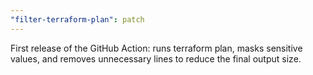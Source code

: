 ```yaml
---
"filter-terraform-plan": patch
---
```


First release of the GitHub Action: runs terraform plan, masks sensitive values, and removes unnecessary lines to reduce the final output size.

